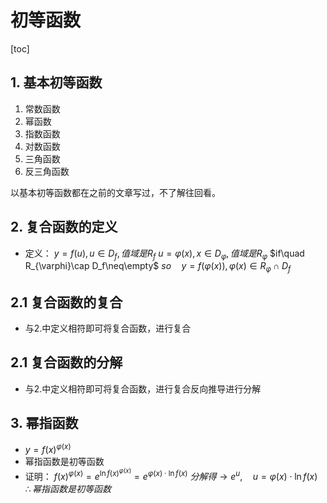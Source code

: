 # 初等函数
[toc]

## 1. 基本初等函数
1. 常数函数
2. 幂函数
3. 指数函数
4. 对数函数
5. 三角函数
6. 反三角函数

以基本初等函数都在之前的文章写过，不了解往回看。

## 2. 复合函数的定义
* 定义：
$y=f(u),u\in D_f,值域是R_f$
$u=\varphi(x),x\in D_{\varphi},值域是R_{\varphi}$
$if\quad R_{\varphi}\cap D_f\neq\empty$
$so\quad y=f(\varphi(x)),\varphi(x)\in R_{\varphi}\cap D_f$

## 2.1 复合函数的复合
*  与2.中定义相符即可将复合函数，进行复合

## 2.1 复合函数的分解
*  与2.中定义相符即可将复合函数，进行复合反向推导进行分解

## 3. 幂指函数
* $y=f(x)^{\varphi(x)}$
* 幂指函数是初等函数
* 证明：
$f(x)^{\varphi(x)}=e^{\ln f(x)^{\varphi(x)}}=e^{\varphi(x)\cdot\ln f(x)}$
$分解得\longrightarrow e^u,\quad u=\varphi(x)\cdot\ln f(x)$
$\therefore 幂指函数是初等函数$

